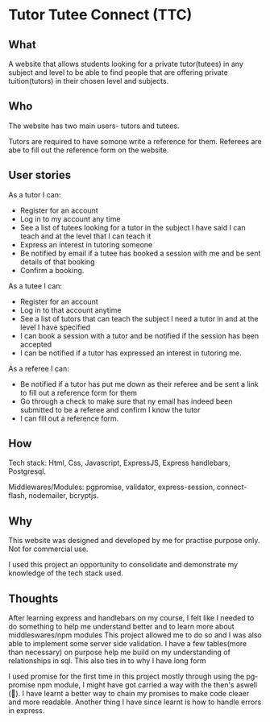 # Tutor Tutee Connect (TTC)

## What

A website that allows students looking for a private tutor(tutees) in any subject and level to be able to find people that are offering private tuition(tutors) in their chosen level and subjects. 

## Who

The website has two main users- tutors and tutees.

Tutors are required to have somone write a reference for them. Referees are abe to fill out the reference form on the website. 

## User stories

As a tutor I can: 
* Register for an account
* Log in to my account any time
* See a list of tutees looking for a tutor in the subject I have said I can teach and at the level that I can teach it
* Express an interest in tutoring someone 
* Be notified by email if a tutee has booked a session with me and be sent details of that booking
* Confirm a booking. 

As a tutee I can:
* Register for an account
* Log in to that account anytime
* See a list of tutors that can teach the subject I need a tutor in and at the level I have specified
* I can book a session with a tutor and be notified if the session has been accepted
* I can be notified if a tutor has expressed an interest in tutoring me. 

As a referee I can: 
* Be notified if a tutor has put me down as their referee and be sent a link to fill out a reference form for them
* Go through a check to make sure that ny email has indeed been submitted to be a referee and confirm I know the tutor
* I can fill out a reference form. 

## How 

Tech stack: Html, Css, Javascript, ExpressJS, Express handlebars, Postgresql.

Middlewares/Modules: pgpromise, validator, express-session, connect-flash, nodemailer, bcryptjs.


## Why

This website was designed and developed by me for practise purpose only. Not  for commercial use.

I used this project an opportunity to  consolidate and demonstrate my knowledge of the tech stack used.

## Thoughts

After learning express and handlebars on my course, I felt like I needed to do something to help me understand better and to learn more about middleswares/npm modules  This project allowed me to do so and I was also able to implement some server side validation. I have a few tables(more than necessary) on purpose help me build on my understanding of relationships in sql. This also ties in to why I have long form

I used promise for the first time in this project mostly through using the pg-promise npm module, I might have got carried a way with the then's aswell (🙈). I have learnt a better way to chain my promises to make code cleaer and more readable. Another thing I have since learnt is how to handle errors in express.
